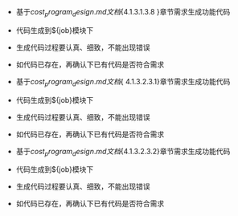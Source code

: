 - 基于${cost_program_design.md}文档${4.1.3.1.3.8 }章节需求生成功能代码
- 代码生成到${job}模块下
- 生成代码过程要认真、细致，不能出现错误
- 如代码已存在，再确认下已有代码是否符合需求



- 基于${cost_program_design.md}文档${ 4.1.3.2.3.1}章节需求生成功能代码
- 代码生成到${job}模块下
- 生成代码过程要认真、细致，不能出现错误
- 如代码已存在，再确认下已有代码是否符合需求

- 基于${cost_program_design.md}文档${4.1.3.2.3.2}章节需求生成功能代码
- 代码生成到${job}模块下
- 生成代码过程要认真、细致，不能出现错误
- 如代码已存在，再确认下已有代码是否符合需求